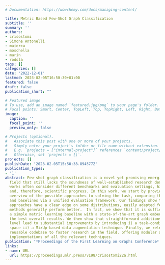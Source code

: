 ```yaml
---
# Documentation: https://wowchemy.com/docs/managing-content/

title: Metric Based Few-Shot Graph Classification
subtitle: ''
summary: ''
authors:
- crisostomi
- Simone Antonelli
- maiorca
- moschella
- marin
- rodola
tags: []
categories: []
date: '2022-12-01'
lastmod: 2023-02-05T16:50:39+01:00
featured: false
draft: false
publication_short: ""

# Featured image
# To use, add an image named `featured.jpg/png` to your page's folder.
# Focal points: Smart, Center, TopLeft, Top, TopRight, Left, Right, BottomLeft, Bottom, BottomRight.
image:
  caption: ''
  focal_point: ''
  preview_only: false

# Projects (optional).
#   Associate this post with one or more of your projects.
#   Simply enter your project's folder or file name without extension.
#   E.g. `projects = ["internal-project"]` references `content/project/deep-learning/index.md`.
#   Otherwise, set `projects = []`.
projects: []
publishDate: '2023-02-05T15:50:38.894577Z'
publication_types:
- '1'
abstract: Few-shot graph classification is a novel yet promising emerging research
  field that still lacks the soundness of well-established research domains. Existing
  works often consider different benchmarks and evaluation settings, hindering comparison
  and, therefore, scientific progress. In this work, we start by providing an extensive
  overview of the possible approaches to solving the task, comparing the current state-of-the-art
  and baselines via a unified evaluation framework. Our findings show that while graph-tailored
  approaches have a clear edge on some distributions, easily adapted few-shot learning
  methods generally perform better.  In fact, we show that it is sufficient to equip
  a simple metric learning baseline with a state-of-the-art graph embedder to obtain
  the best overall results. We then show that straightforward additions at the latent
  level lead to substantial improvements by introducing i) a task-conditioned embedding
  space ii) a MixUp-based data augmentation technique. Finally, we release a highly
  reusable codebase to foster research in the field, offering modular and extensible
  implementations of all the relevant techniques.
publication: '*Proceedings of the First Learning on Graphs Conference*'
links:
- name: URL
  url: https://proceedings.mlr.press/v198/crisostomi22a.html
---
```

